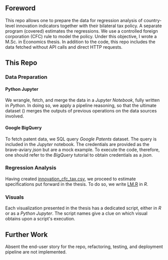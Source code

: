 ## Foreword

This repo allows one to prepare the data for regression analysis of country-level innovation indicators together with their bilateral tax policy. A separate program (covered) estimates the regressions. We use a controlled foreign corporation (CFC) rule to model the policy. Under this objective, I wrote a M.Sc. in Economics thesis. In addition to the code, this repo includes the data fetched without API calls and direct HTTP requests.

## This Repo

### Data Preparation

#### Python Jupyter
We wrangle, fetch, and merge the data in a *Jupyter Notebook*, fully written in *Python*. In doing so, we apply a pipeline reasoning, so that the ultimate dataset () merges the outputs of previous operations on the data sources involved.


#### Google BigQuery
To fetch patent data, we SQL query *Google Patents* dataset. The query is included in the *Jupyter* notebook. The credentials are provided as the brave-aviary *json* but are a mock example. To execute the code, therefore, one should refer to the *BigQuery* tutorial to obtain credentials as a *json*.


### Regression Analysis
Having created [innovation_cfc_tax.csv](innovation_cfc_tax.csv), we proceed to estimate specifications put forward in the thesis. To do so, we write [LM.R](LM.R) in *R*.

### Visuals

Each visualization presented in the thesis has a dedicated script, either in *R* or as a *Python* *Jupyter*. The script names give a clue on which visual obtains upon a script's execution.

## Further Work
Absent the end-user story for the repo, refactoring, testing, and deployment pipeline are not implemented.
